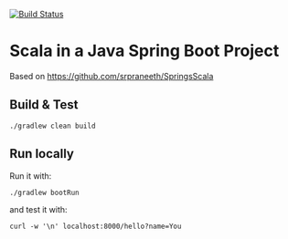 [![Build Status](https://travis-ci.com/rogervinas/scala-java-spring.svg?branch=master)](https://travis-ci.com/rogervinas/scala-java-spring)

# Scala in a Java Spring Boot Project

Based on https://github.com/srpraneeth/SpringsScala

## Build & Test

```
./gradlew clean build
```

## Run locally

Run it with:

```
./gradlew bootRun
```

and test it with:

```
curl -w '\n' localhost:8000/hello?name=You
```
